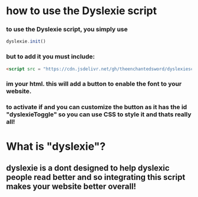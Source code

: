 # how to use the Dyslexie script #
### to use the Dyslexie script, you simply use 
```js
dyslexie.init()
```
### but to add it you must include:
```html
<script src = "https://cdn.jsdelivr.net/gh/theenchantedsword/dyslexiescript/dyslexie.js"></script>
```
###  im your html. this will add a button to enable the font to your website.
### to activate if and you can customize the button as it has the id "dyslexieToggle" so you can use CSS to style it and thats really all! ###
# What is "dyslexie"?
## dyslexie is a dont designed to help dyslexic people read better and so integrating this script makes your website better overall!
